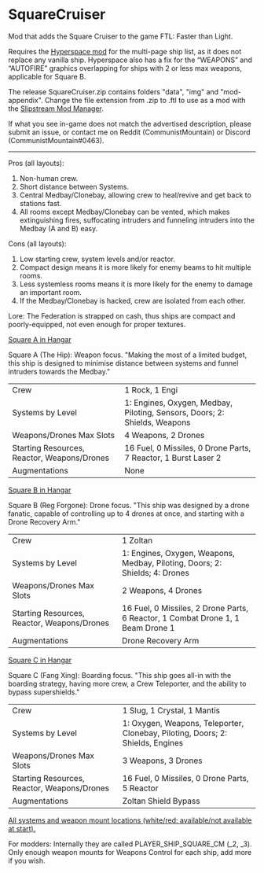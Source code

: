 # SquareCruiser
Mod that adds the Square Cruiser to the game FTL: Faster than Light.

Requires the [Hyperspace mod](https://github.com/FTL-Hyperspace/FTL-Hyperspace) for the multi-page ship list, as it does not replace any vanilla ship. Hyperspace also has a fix for the “WEAPONS” and “AUTOFIRE” graphics overlapping for ships with 2 or less max weapons, applicable for Square B.

The release SquareCruiser.zip contains folders "data", "img" and "mod-appendix". Change the file extension from .zip to .ftl to use as a mod with the [Slipstream Mod Manager](https://github.com/Vhati/Slipstream-Mod-Manager).

If what you see in-game does not match the advertised description, please submit an issue, or contact me on Reddit (CommunistMountain) or Discord (CommunistMountain#0463).
<hr>
Pros (all layouts):
<ol>
	<li>Non-human crew.</li>
	<li>Short distance between Systems.</li>
	<li>Central Medbay/Clonebay, allowing crew to heal/revive and get back to stations fast.</li>
	<li>All rooms except Medbay/Clonebay can be vented, which makes extinguishing fires, suffocating intruders and funneling intruders into the Medbay (A and B) easy.</li>
</ol>

Cons (all layouts):
<ol>
	<li>Low starting crew, system levels and/or reactor.</li>
	<li>Compact design means it is more likely for enemy beams to hit multiple rooms.</li>
	<li>Less systemless rooms means it is more likely for the enemy to damage an important room.</li>
	<li>If the Medbay/Clonebay is hacked, crew are isolated from each other.</li>
</ol>

Lore: The Federation is strapped on cash, thus ships are compact and poorly-equipped, not even enough for proper textures.

[Square A in Hangar](https://raw.githubusercontent.com/CommunistMountain/SquareCruiser/main/preview-images/SquareA%20Promo.png)

Square A (The Hip): Weapon focus. "Making the most of a limited budget, this ship is designed to minimise distance between systems and funnel intruders towards the Medbay."
<table>
	<tr>
		<td>Crew</td>
		<td>1 Rock, 1 Engi</td>
	</tr>
	<tr>
		<td>Systems by Level</td>
		<td>1: Engines, Oxygen, Medbay, Piloting, Sensors, Doors; 2: Shields, Weapons</td>
	</tr>
	<tr>
		<td>Weapons/Drones Max Slots</td>
		<td>4 Weapons, 2 Drones</td>
	</tr>
	<tr>
		<td>Starting Resources, Reactor, Weapons/Drones</td>
		<td>16 Fuel, 0 Missiles, 0 Drone Parts, 7 Reactor, 1 Burst Laser 2</td>
	</tr>
	<tr>
		<td>Augmentations</td>
		<td>None</td>
	</tr>
</table>

[Square B in Hangar](https://raw.githubusercontent.com/CommunistMountain/SquareCruiser/main/preview-images/SquareB%20Promo.png)

Square B (Reg Forgone): Drone focus. "This ship was designed by a drone fanatic, capable of controlling up to 4 drones at once, and starting with a Drone Recovery Arm."
<table>
	<tr>
		<td>Crew</td>
		<td>1 Zoltan</td>
	</tr>
	<tr>
		<td>Systems by Level</td>
		<td>1: Engines, Oxygen, Weapons, Medbay, Piloting, Doors; 2: Shields; 4: Drones</td>
	</tr>
	<tr>
		<td>Weapons/Drones Max Slots</td>
		<td>2 Weapons, 4 Drones</td>
	</tr>
	<tr>
		<td>Starting Resources, Reactor, Weapons/Drones</td>
		<td>16 Fuel, 0 Missiles, 2 Drone Parts, 6 Reactor, 1 Combat Drone 1, 1 Beam Drone 1</td>
	</tr>
	<tr>
		<td>Augmentations</td>
		<td>Drone Recovery Arm</td>
	</tr>
</table>

[Square C in Hangar](https://raw.githubusercontent.com/CommunistMountain/SquareCruiser/main/preview-images/SquareC%20Promo.png)

Square C (Fang Xing): Boarding focus. "This ship goes all-in with the boarding strategy, having more crew, a Crew Teleporter, and the ability to bypass supershields."
<table>
	<tr>
		<td>Crew</td>
		<td>1 Slug, 1 Crystal, 1 Mantis</td>
	</tr>
	<tr>
		<td>Systems by Level</td>
		<td>1: Oxygen, Weapons, Teleporter, Clonebay, Piloting, Doors; 2: Shields, Engines</td>
	</tr>
	<tr>
		<td>Weapons/Drones Max Slots</td>
		<td>3 Weapons, 3 Drones</td>
	</tr>
	<tr>
		<td>Starting Resources, Reactor, Weapons/Drones</td>
		<td>16 Fuel, 0 Missiles, 0 Drone Parts, 5 Reactor</td>
	</tr>
	<tr>
		<td>Augmentations</td>
		<td>Zoltan Shield Bypass</td>
	</tr>
</table>

[All systems and weapon mount locations (white/red: available/not available at start).](https://raw.githubusercontent.com/CommunistMountain/SquareCruiser/main/preview-images/Square%20Layouts.png)

For modders: Internally they are called PLAYER_SHIP_SQUARE_CM (_2, _3). Only enough weapon mounts for Weapons Control for each ship, add more if you wish.

